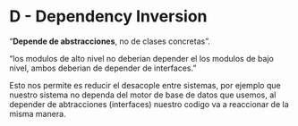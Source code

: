 # D - Dependency Inversion

“**Depende de abstracciones**, no de clases concretas”.

“los modulos de alto nivel no deberian depender el los modulos de bajo nivel, ambos deberian de depender de interfaces.”

Esto nos permite es reducir el desacople entre sistemas, por ejemplo que nuestro sistema no dependa del motor de base de datos que usemos, al depender de abtracciones (interfaces) nuestro codigo va a reaccionar de la misma manera.